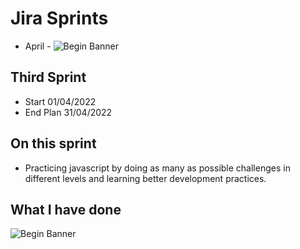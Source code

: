 

# Jira Sprints
* April  - ![Begin Banner](.png) 

## Third Sprint
* Start 01/04/2022  
* End Plan 31/04/2022
## On this sprint
* Practicing javascript by doing as many as possible challenges in different levels and learning better development practices.

## What I have done
![Begin Banner](.png)

